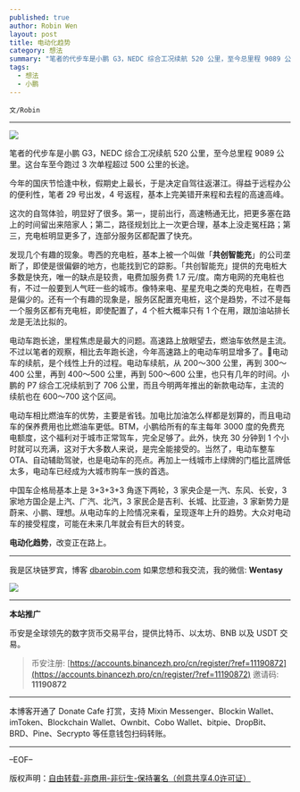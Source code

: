 ```yaml
---
published: true
author: Robin Wen
layout: post
title: 电动化趋势
category: 想法
summary: "笔者的代步车是小鹏 G3，NEDC 综合工况续航 520 公里，至今总里程 9089 公里。这台车至今跑过 3 次单程超过 500 公里的长途。中国车企格局基本上是 3+3+3+3 角逐下两轮，3 家央企是一汽、东风、长安，3 家地方国企是上汽、广汽、北汽，3 家民企是吉利、长城、比亚迪，3 家新势力是蔚来、小鹏、理想。从电动车的上险情况来看，呈现逐年上升的趋势。大众对电动车的接受程度，可能在未来几年就会有巨大的转变。电动化趋势，改变正在路上。"
tags:
  - 想法
  - 小鹏
---
```


`文/Robin`

***

![](https://cdn.dbarobin.com/o6gt18c.png)

笔者的代步车是小鹏 G3，NEDC 综合工况续航 520 公里，至今总里程 9089 公里。这台车至今跑过 3 次单程超过 500 公里的长途。

今年的国庆节恰逢中秋，假期史上最长，于是决定自驾往返湛江。得益于远程办公的便利性，笔者 29 号出发，4 号返程，基本上完美错开来程和去程的高速高峰。

这次的自驾体验，明显好了很多。第一，提前出行，高速畅通无比，把更多塞在路上的时间留出来陪家人；第二，路径规划比上一次更合理，基本上没走冤枉路；第三，充电桩明显更多了，连部分服务区都配置了快充。

发现几个有趣的现象。粤西的充电桩，基本上被一个叫做「**共创智能充**」的公司垄断了，即使是很偏僻的地方，也能找到它的踪影。「共创智能充」提供的充电桩大多数是快充，唯一的缺点是较贵，电费加服务费 1.7 元/度。南方电网的充电桩也有，不过一般要到人气旺一些的城市。像特来电、星星充电之类的充电桩，在粤西是偏少的。还有一个有趣的现象是，服务区配置充电桩，这个是趋势，不过不是每一个服务区都有充电桩，即使配置了，4 个桩大概率只有 1 个在用，跟加油站排长龙是无法比拟的。

电动车跑长途，里程焦虑是最大的问题。高速路上放眼望去，燃油车依然是主流。不过以笔者的观察，相比去年跑长途，今年高速路上的电动车明显增多了。电动车的续航，是个线性上升的过程。电动车续航，从 200～300 公里，再到 300～400 公里，再到 400～500 公里，再到 500～600 公里，也只有几年的时间。小鹏的 P7 综合工况续航到了 706 公里，而且今明两年推出的新款电动车，主流的续航也在 600～700 这个区间。

电动车相比燃油车的优势，主要是省钱。加电比加油怎么样都是划算的，而且电动车的保养费用也比燃油车更低。BTM，小鹏给所有的车主每年 3000 度的免费充电额度，这个福利对于城市正常驾车，完全足够了。此外，快充 30 分钟到 1 个小时就可以充满，这对于大多数人来说，是完全能接受的。当然了，电动车整车 OTA、自动辅助驾驶，也是电动车的亮点。再加上一线城市上绿牌的门槛比蓝牌低太多，电动车已经成为大城市购车一族的首选。

中国车企格局基本上是 3+3+3+3 角逐下两轮，3 家央企是一汽、东风、长安，3 家地方国企是上汽、广汽、北汽，3 家民企是吉利、长城、比亚迪，3 家新势力是蔚来、小鹏、理想。从电动车的上险情况来看，呈现逐年上升的趋势。大众对电动车的接受程度，可能在未来几年就会有巨大的转变。

**电动化趋势**，改变正在路上。

***

我是区块链罗宾，博客 [dbarobin.com](https://dbarobin.com/)
如果您想和我交流，我的微信: **Wentasy**

![](https://cdn.dbarobin.com/v4yywe2.png)

***

**本站推广**

币安是全球领先的数字货币交易平台，提供比特币、以太坊、BNB 以及 USDT 交易。

> 币安注册: [https://accounts.binancezh.pro/cn/register/?ref=11190872](https://accounts.binancezh.pro/cn/register/?ref=11190872)
> 邀请码: **11190872**

***

本博客开通了 Donate Cafe 打赏，支持 Mixin Messenger、Blockin Wallet、imToken、Blockchain Wallet、Ownbit、Cobo Wallet、bitpie、DropBit、BRD、Pine、Secrypto 等任意钱包扫码转账。

<center>
    <div class="--donate-button"
         data-button-id="f8b9df0d-af9a-460d-8258-d3f435445075"
    ></div>
</center>

***

–EOF–

版权声明：[自由转载-非商用-非衍生-保持署名（创意共享4.0许可证）](http://creativecommons.org/licenses/by-nc-nd/4.0/deed.zh)
